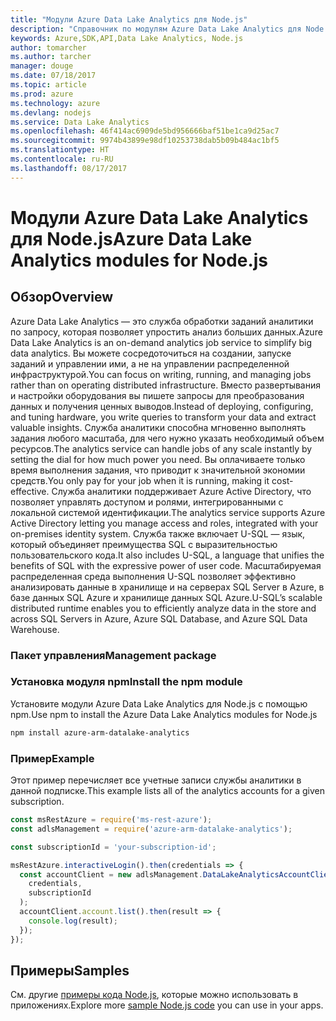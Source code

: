 ```yaml
---
title: "Модули Azure Data Lake Analytics для Node.js"
description: "Справочник по модулям Azure Data Lake Analytics для Node.js"
keywords: Azure,SDK,API,Data Lake Analytics, Node.js
author: tomarcher
ms.author: tarcher
manager: douge
ms.date: 07/18/2017
ms.topic: article
ms.prod: azure
ms.technology: azure
ms.devlang: nodejs
ms.service: Data Lake Analytics
ms.openlocfilehash: 46f414ac6909de5bd956666baf51be1ca9d25ac7
ms.sourcegitcommit: 9974b43899e98df10253738dab5b09b484ac1bf5
ms.translationtype: HT
ms.contentlocale: ru-RU
ms.lasthandoff: 08/17/2017
---
```

# <a name="azure-data-lake-analytics-modules-for-nodejs"></a><span data-ttu-id="97347-104">Модули Azure Data Lake Analytics для Node.js</span><span class="sxs-lookup"><span data-stu-id="97347-104">Azure Data Lake Analytics modules for Node.js</span></span>

## <a name="overview"></a><span data-ttu-id="97347-105">Обзор</span><span class="sxs-lookup"><span data-stu-id="97347-105">Overview</span></span>
<span data-ttu-id="97347-106">Azure Data Lake Analytics — это служба обработки заданий аналитики по запросу, которая позволяет упростить анализ больших данных.</span><span class="sxs-lookup"><span data-stu-id="97347-106">Azure Data Lake Analytics is an on-demand analytics job service to simplify big data analytics.</span></span> <span data-ttu-id="97347-107">Вы можете сосредоточиться на создании, запуске заданий и управлении ими, а не на управлении распределенной инфраструктурой.</span><span class="sxs-lookup"><span data-stu-id="97347-107">You can focus on writing, running, and managing jobs rather than on operating distributed infrastructure.</span></span> <span data-ttu-id="97347-108">Вместо развертывания и настройки оборудования вы пишете запросы для преобразования данных и получения ценных выводов.</span><span class="sxs-lookup"><span data-stu-id="97347-108">Instead of deploying, configuring, and tuning hardware, you write queries to transform your data and extract valuable insights.</span></span> <span data-ttu-id="97347-109">Служба аналитики способна мгновенно выполнять задания любого масштаба, для чего нужно указать необходимый объем ресурсов.</span><span class="sxs-lookup"><span data-stu-id="97347-109">The analytics service can handle jobs of any scale instantly by setting the dial for how much power you need.</span></span> <span data-ttu-id="97347-110">Вы оплачиваете только время выполнения задания, что приводит к значительной экономии средств.</span><span class="sxs-lookup"><span data-stu-id="97347-110">You only pay for your job when it is running, making it cost-effective.</span></span> <span data-ttu-id="97347-111">Служба аналитики поддерживает Azure Active Directory, что позволяет управлять доступом и ролями, интегрированными с локальной системой идентификации.</span><span class="sxs-lookup"><span data-stu-id="97347-111">The analytics service supports Azure Active Directory letting you manage access and roles, integrated with your on-premises identity system.</span></span> <span data-ttu-id="97347-112">Служба также включает U-SQL — язык, который объединяет преимущества SQL с выразительностью пользовательского кода.</span><span class="sxs-lookup"><span data-stu-id="97347-112">It also includes U-SQL, a language that unifies the benefits of SQL with the expressive power of user code.</span></span> <span data-ttu-id="97347-113">Масштабируемая распределенная среда выполнения U-SQL позволяет эффективно анализировать данные в хранилище и на серверах SQL Server в Azure, в базе данных SQL Azure и хранилище данных SQL Azure.</span><span class="sxs-lookup"><span data-stu-id="97347-113">U-SQL’s scalable distributed runtime enables you to efficiently analyze data in the store and across SQL Servers in Azure, Azure SQL Database, and Azure SQL Data Warehouse.</span></span>

### <a name="management-package"></a><span data-ttu-id="97347-114">Пакет управления</span><span class="sxs-lookup"><span data-stu-id="97347-114">Management package</span></span>

### <a name="install-the-npm-module"></a><span data-ttu-id="97347-115">Установка модуля npm</span><span class="sxs-lookup"><span data-stu-id="97347-115">Install the npm module</span></span>

<span data-ttu-id="97347-116">Установите модули Azure Data Lake Analytics для Node.js с помощью npm.</span><span class="sxs-lookup"><span data-stu-id="97347-116">Use npm to install the Azure Data Lake Analytics modules for Node.js</span></span>

```bash
npm install azure-arm-datalake-analytics
```

### <a name="example"></a><span data-ttu-id="97347-117">Пример</span><span class="sxs-lookup"><span data-stu-id="97347-117">Example</span></span>

<span data-ttu-id="97347-118">Этот пример перечисляет все учетные записи службы аналитики в данной подписке.</span><span class="sxs-lookup"><span data-stu-id="97347-118">This example lists all of the analytics accounts for a given subscription.</span></span>

```javascript
const msRestAzure = require('ms-rest-azure');
const adlsManagement = require('azure-arm-datalake-analytics');

const subscriptionId = 'your-subscription-id';

msRestAzure.interactiveLogin().then(credentials => {
  const accountClient = new adlsManagement.DataLakeAnalyticsAccountClient(
    credentials,
    subscriptionId
  );
  accountClient.account.list().then(result => {
    console.log(result);
  });
});
```

## <a name="samples"></a><span data-ttu-id="97347-119">Примеры</span><span class="sxs-lookup"><span data-stu-id="97347-119">Samples</span></span>

<span data-ttu-id="97347-120">См. другие [примеры кода Node.js](https://azure.microsoft.com/resources/samples/?platform=nodejs), которые можно использовать в приложениях.</span><span class="sxs-lookup"><span data-stu-id="97347-120">Explore more [sample Node.js code](https://azure.microsoft.com/resources/samples/?platform=nodejs) you can use in your apps.</span></span>
